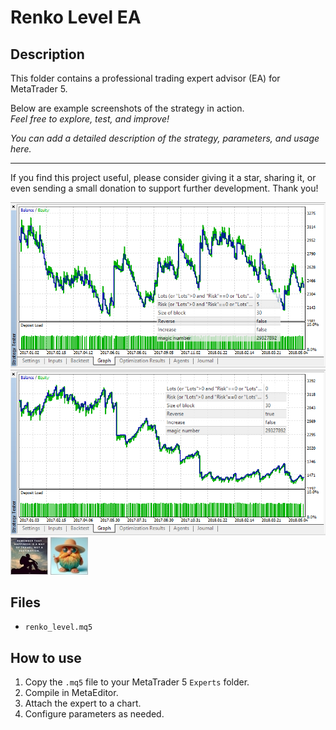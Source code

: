 # Renko Level EA

## Description
This folder contains a professional trading expert advisor (EA) for MetaTrader 5.

Below are example screenshots of the strategy in action.  
*Feel free to explore, test, and improve!*

*You can add a detailed description of the strategy, parameters, and usage here.*

---

If you find this project useful, please consider giving it a star, sharing it, or even sending a small donation to support further development. Thank you!

![Screenshot](2018-06-05_10h47_15.png)
![Screenshot](2018-06-05_10h51_41.png)
![Screenshot](5CDB4A0E-B824.jpg)
![Screenshot](65d8b5a2-f9d9.jpg)

## Files
- `renko_level.mq5`

## How to use
1. Copy the `.mq5` file to your MetaTrader 5 `Experts` folder.
2. Compile in MetaEditor.
3. Attach the expert to a chart.
4. Configure parameters as needed.
